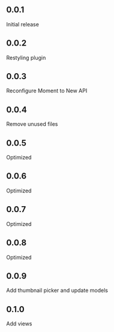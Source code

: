 ## 0.0.1

Initial release

## 0.0.2

Restyling plugin

## 0.0.3

Reconfigure Moment to New API

## 0.0.4

Remove unused files

## 0.0.5

Optimized

## 0.0.6

Optimized

## 0.0.7

Optimized

## 0.0.8


Optimized

## 0.0.9

Add thumbnail picker and update models

## 0.1.0

Add views
